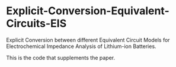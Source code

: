 # Explicit-Conversion-Equivalent-Circuits-EIS
Explicit Conversion between different Equivalent Circuit Models for Electrochemical Impedance Analysis of Lithium-ion Batteries.


This is the code that supplements the paper.
